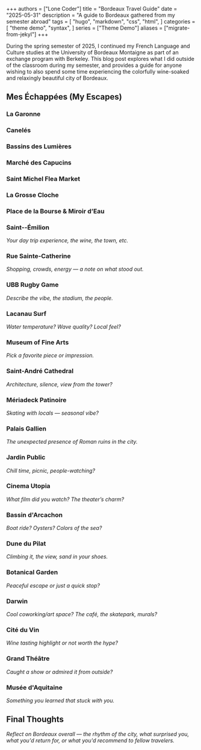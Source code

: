 +++
authors = ["Lone Coder"]
title = "Bordeaux Travel Guide"
date = "2025-05-31"
description = "A guide to Bordeaux gathered from my semester abroad"
tags = [
    "hugo",
    "markdown",
    "css",
    "html",
]
categories = [
    "theme demo",
    "syntax",
]
series = ["Theme Demo"]
aliases = ["migrate-from-jekyl"]
+++

During the spring semester of 2025, I continued my French Language and Culture studies at the University of Bordeaux Montaigne as part of an exchange program with Berkeley. 
This blog post explores what I did outside of the classroom during my semester, and provides a guide for anyone wishing to also spend some time experiencing the 
colorfully wine-soaked and relaxingly beautiful city of Bordeaux.  

## Mes Échappées (My Escapes)

### La Garonne

### Canelés

### Bassins des Lumières

### Marché des Capucins

### Saint Michel Flea Market

### La Grosse Cloche

### Place de la Bourse & Miroir d’Eau

### Saint--Émilion  
*Your day trip experience, the wine, the town, etc.*

### Rue Sainte-Catherine  
*Shopping, crowds, energy — a note on what stood out.*

### UBB Rugby Game  
*Describe the vibe, the stadium, the people.*

### Lacanau Surf  
*Water temperature? Wave quality? Local feel?*

### Museum of Fine Arts  
*Pick a favorite piece or impression.*

### Saint-André Cathedral  
*Architecture, silence, view from the tower?*

### Mériadeck Patinoire  
*Skating with locals — seasonal vibe?*

### Palais Gallien  
*The unexpected presence of Roman ruins in the city.*

### Jardin Public  
*Chill time, picnic, people-watching?*

### Cinema Utopia  
*What film did you watch? The theater’s charm?*

### Bassin d'Arcachon  
*Boat ride? Oysters? Colors of the sea?*

### Dune du Pilat  
*Climbing it, the view, sand in your shoes.*

### Botanical Garden  
*Peaceful escape or just a quick stop?*

### Darwin  
*Cool coworking/art space? The café, the skatepark, murals?*

### Cité du Vin  
*Wine tasting highlight or not worth the hype?*

### Grand Théâtre  
*Caught a show or admired it from outside?*

### Musée d'Aquitaine  
*Something you learned that stuck with you.*


## Final Thoughts

*Reflect on Bordeaux overall — the rhythm of the city, what surprised you, what you'd return for, or what you'd recommend to fellow travelers.*


